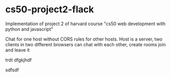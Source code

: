 # cs50-project2-flack

Implementation of project 2 of harvard course "cs50 web development with python and javascript"

Chat for one host without CORS rules for other hosts. Host is a server, two clients in two different browsers can chat with each other, create rooms join and leave it


trdt dfgkjhdf

sdfsdf
